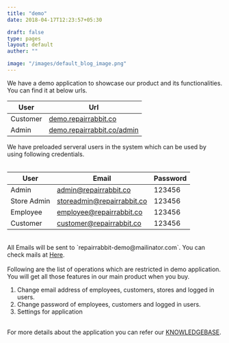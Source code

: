```yaml
---
title: "demo"
date: 2018-04-17T12:23:57+05:30

draft: false
type: pages
layout: default
auther: ""

image: "/images/default_blog_image.png"
---
```


We have a demo application to showcase our product and its functionalities. You can find it at below urls. 

|      User       |         Url          |
|-----------------|----------------------|
|     Customer    | <a href="https://demo.repairrabbit.co/" target="_blank">demo.repairrabbit.co</a> |
|     Admin       | <a href="https://demo.repairrabbit.co/admin" target="_blank">demo.repairrabbit.co/admin</a> |
We have preloaded serveral users in the system which can be used by using following credentials.<br><br>

|      User    |         Email        |       Password    |
|--------------|----------------------|-------------------|
|     Admin    |    admin@repairrabbit.co   |       123456      |
|  Store Admin | storeadmin@repairrabbit.co |       123456      |
|   Employee   |  employee@repairrabbit.co  |       123456      |
|   Customer   |  customer@repairrabbit.co  |       123456      |
<br>
All Emails will be sent to `repairrabbit-demo@mailinator.com`. You can check mails at <a href="https://www.mailinator.com/v2/inbox.jsp?zone=public&query=repairrabbit-demo#/#inboxpane" target="_blank">Here</a>.<br><br>
Following are the list of operations which are restricted in demo application. You will get all those features in our main product when you buy.
<ol>
  <li>Change email address of employees, customers, stores and logged in users.</li>
  <li>Change password of employees, customers and logged in users.</li>
  <li>Settings for application</li>
</ol><br>
For more details about the application you can refer our <a href="https://kb.repairrabbit.co/" target="_blank">KNOWLEDGEBASE</a>.
